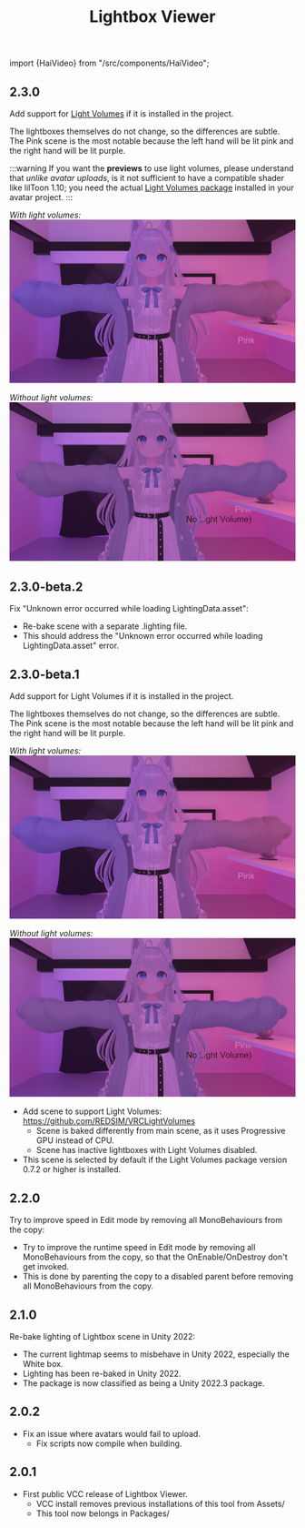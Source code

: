 ﻿---
title: Lightbox Viewer
---

import {HaiVideo} from "/src/components/HaiVideo";

## 2.3.0

Add support for [Light Volumes](https://github.com/REDSIM/VRCLightVolumes) if it is installed in the project.

The lightboxes themselves do not change, so the differences are subtle.
The Pink scene is the most notable because the left hand will be lit pink and the right hand will be lit purple.

:::warning
If you want the **previews** to use light volumes, please understand that *unlike avatar uploads*, is it not sufficient to have a compatible shader like lilToon 1.10;
you need the actual [Light Volumes package](https://github.com/REDSIM/VRCLightVolumes?tab=readme-ov-file#installation-through-vrchat-creator-companion) installed in your avatar project.
:::

<HaiVideo src="./img/lightbox-viewer/gvIpDdvoyu.mp4" loop={true}></HaiVideo>

*With light volumes:*
![Unity_UWaWszgU9p.png](..%2Fproducts%2Fimg%2Flightbox-viewer%2FUnity_UWaWszgU9p.png)

*Without light volumes:*
![Unity_BuaFhsYHjq.png](..%2Fproducts%2Fimg%2Flightbox-viewer%2FUnity_BuaFhsYHjq.png)

## 2.3.0-beta.2

Fix "Unknown error occurred while loading LightingData.asset":
- Re-bake scene with a separate .lighting file.
- This should address the "Unknown error occurred while loading LightingData.asset" error.

## 2.3.0-beta.1

Add support for Light Volumes if it is installed in the project.

The lightboxes themselves do not change, so the differences are subtle.
The Pink scene is the most notable because the left hand will be lit pink and the right hand will be lit purple.

*With light volumes:*
![Unity_UWaWszgU9p.png](..%2Fproducts%2Fimg%2Flightbox-viewer%2FUnity_UWaWszgU9p.png)

*Without light volumes:*
![Unity_BuaFhsYHjq.png](..%2Fproducts%2Fimg%2Flightbox-viewer%2FUnity_BuaFhsYHjq.png)

- Add scene to support Light Volumes: https://github.com/REDSIM/VRCLightVolumes
  - Scene is baked differently from main scene, as it uses Progressive GPU instead of CPU.
  - Scene has inactive lightboxes with Light Volumes disabled.
- This scene is selected by default if the Light Volumes package version 0.7.2 or higher is installed.

## 2.2.0

Try to improve speed in Edit mode by removing all MonoBehaviours from the copy:
- Try to improve the runtime speed in Edit mode by removing all MonoBehaviours from the copy, so that the OnEnable/OnDestroy don't get invoked.
- This is done by parenting the copy to a disabled parent before removing all MonoBehaviours from the copy.

## 2.1.0

Re-bake lighting of Lightbox scene in Unity 2022:
- The current lightmap seems to misbehave in Unity 2022, especially the White box.
- Lighting has been re-baked in Unity 2022.
- The package is now classified as being a Unity 2022.3 package.

## 2.0.2

- Fix an issue where avatars would fail to upload.
  - Fix scripts now compile when building.

## 2.0.1

- First public VCC release of Lightbox Viewer.
  - VCC install removes previous installations of this tool from Assets/
  - This tool now belongs in Packages/
